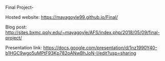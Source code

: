 Final Project-

Hosted website: https://mayagoyle99.github.io/Final/

Blog post: http://sites.bxmc.poly.edu/~mayagoyle/AFS/index.php/2018/05/09/final-project/

Presentation link: https://docs.google.com/presentation/d/1nz1990Y40-b1HGC9wgo5uMPtF93Kp782oANwBhJoN-I/edit?usp=sharing

